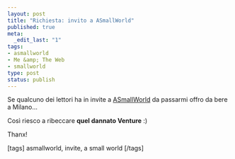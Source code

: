 ```yaml
--- 
layout: post
title: "Richiesta: invito a ASmallWorld"
published: true
meta: 
  _edit_last: "1"
tags: 
- asmallworld
- Me &amp; The Web
- smallworld
type: post
status: publish
---
```

Se qualcuno dei lettori ha in invite a [ASmallWorld](http://www.asmallworld.net/login.php) da passarmi offro da bere a Milano...  
  
Così riesco a ribeccare **quel dannato Venture** :)  
  
Thanx!  
  
[tags] asmallworld, invite, a small world [/tags] 
